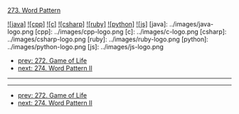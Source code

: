 [273. Word Pattern](https://leetcode.com/problems/word-pattern/)

[![java]](../java/273-word-pattern.md)
[![cpp]](../cpp/273-word-pattern.md)
[![c]](../c/273-word-pattern.md)
[![csharp]](../csharp/273-word-pattern.md)
[![ruby]](../ruby/273-word-pattern.md)
[![python]](../python/273-word-pattern.md)
[![js]](../js/273-word-pattern.md)
[java]: ../images/java-logo.png
[cpp]: ../images/cpp-logo.png
[c]: ../images/c-logo.png
[csharp]: ../images/csharp-logo.png
[ruby]: ../images/ruby-logo.png
[python]: ../images/python-logo.png
[js]: ../images/js-logo.png

- [prev: 272. Game of Life](272-game-of-life.md)
- [next: 274. Word Pattern II](274-word-pattern-ii.md)

---


---

- [prev: 272. Game of Life](272-game-of-life.md)
- [next: 274. Word Pattern II](274-word-pattern-ii.md)
